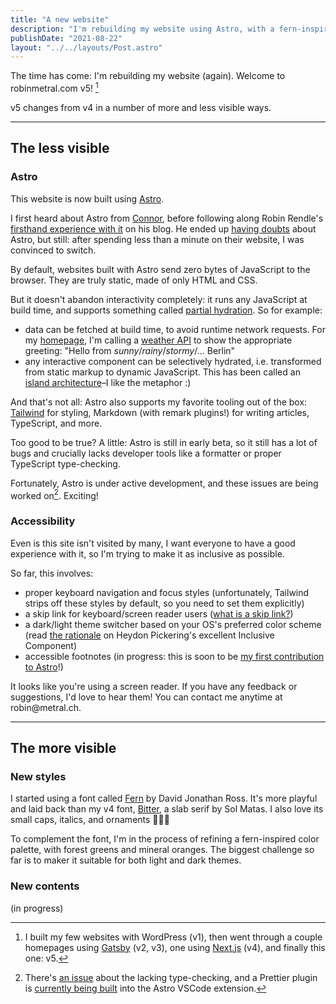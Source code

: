 ```yaml
---
title: "A new website"
description: "I'm rebuilding my website using Astro, with a fern-inspired theme and a focus on accessibility."
publishDate: "2021-08-22"
layout: "../../layouts/Post.astro"
---
```


The time has come: I'm rebuilding my website (again). Welcome to robinmetral.com v5! [^1]

v5 changes from v4 in a number of more and less visible ways.

---

## The less visible

### Astro

This website is now built using [Astro](https://astro.build).

I first heard about Astro from [Connor](https://connorbaer.co), before following along Robin Rendle's [firsthand experience with it](https://www.robinrendle.com/notes/redesign-moving-to-astro/) on his blog. He ended up [having doubts](https://www.robinrendle.com/notes/2021-08-11-redesign-everything-broke/) about Astro, but still: after spending less than a minute on their website, I was convinced to switch.

By default, websites built with Astro send zero bytes of JavaScript to the browser. They are truly static, made of only HTML and CSS.

But it doesn't abandon interactivity completely: it runs any JavaScript at build time, and supports something called [partial hydration](https://docs.astro.build/core-concepts/component-hydration). So for example:

- data can be fetched at build time, to avoid runtime network requests. For my [homepage](/), I'm calling a [weather API](https://brightsky.dev/) to show the appropriate greeting: "Hello from _sunny_/_rainy_/_stormy_/... Berlin"
- any interactive component can be selectively hydrated, i.e. transformed from static markup to dynamic JavaScript. This has been called an [island architecture](https://jasonformat.com/islands-architecture/)–I like the metaphor :)

And that's not all: Astro also supports my favorite tooling out of the box: [Tailwind](https://tailwindcss.com/) for styling, Markdown (with remark plugins!) for writing articles, TypeScript, and more.

Too good to be true? A little: Astro is still in early beta, so it still has a lot of bugs and crucially lacks developer tools like a formatter or proper TypeScript type-checking.

Fortunately, Astro is under active development, and these issues are being worked on[^2]. Exciting!

### Accessibility

Even is this site isn't visited by many, I want everyone to have a good experience with it, so I'm trying to make it as inclusive as possible.

So far, this involves:

- proper keyboard navigation and focus styles (unfortunately, Tailwind strips off these styles by default, so you need to set them explicitly)
- a skip link for keyboard/screen reader users ([what is a skip link?](https://webaim.org/techniques/skipnav/))
- a dark/light theme switcher based on your OS's preferred color scheme (read [the rationale](https://inclusive-components.design/a-theme-switcher/) on Heydon Pickering's excellent Inclusive Component)
- accessible footnotes (in progress: this is soon to be [my first contribution to Astro](https://github.com/snowpackjs/astro/issues/1191)!)

<p class="sr-only">It looks like you're using a screen reader. If you have any feedback or suggestions, I'd love to hear them! You can contact me anytime at robin@metral.ch.</p>

---

## The more visible

### New styles

I started using a font called [Fern](https://djr.com/notes/junes-font-of-the-month-fern-text) by David Jonathan Ross. It's more playful and laid back than my v4 font, [Bitter](http://www.solmatas.com/#/bitter/), a slab serif by Sol Matas. I also love its small caps, italics, and ornaments ✷❧

To complement the font, I'm in the process of refining a fern-inspired color palette, with forest greens and mineral oranges. The biggest challenge so far is to maker it suitable for both light and dark themes.

### New contents

(in progress)

[^1]: I built my few websites with WordPress (v1), then went through a couple homepages using [Gatsby](https://github.com/gatsbyjs/gatsby/) (v2, v3), one using [Next.js](https://github.com/vercel/next.js) (v4), and finally this one: v5.
[^2]: There's [an issue](https://github.com/snowpackjs/astro/issues/1020) about the lacking type-checking, and a Prettier plugin is [currently being built](https://github.com/snowpackjs/astro/issues/408) into the Astro VSCode extension.
